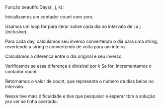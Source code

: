 Função beautifulDays(i, j, k):

Inicializamos um contador count com zero.

Usamos um loop for para iterar sobre cada dia no intervalo de i a j (inclusive).

Para cada day, calculamos seu inverso convertendo o dia para uma string, revertendo a string e convertendo de volta para um inteiro.

Calculamos a diferença entre o dia original e seu inverso.

Verificamos se essa diferença é divisível por 
𝑘
Se for, incrementamos o contador count.

Retornamos o valor de count, que representa o número de dias belos no intervalo.

Nesse tive mais dificuldade e tive que pesquisar e esperar tbm a solução pra ver se tinha acertado.